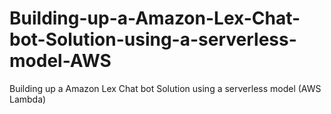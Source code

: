 # Building-up-a-Amazon-Lex-Chat-bot-Solution-using-a-serverless-model-AWS
Building up a Amazon Lex Chat bot Solution using a serverless model (AWS Lambda) 

